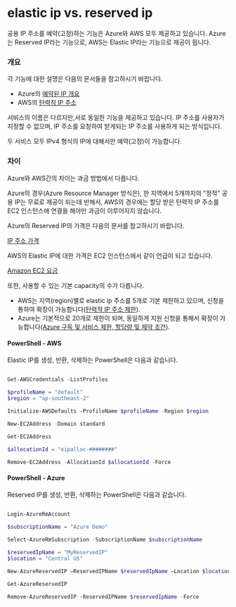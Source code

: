 # elastic ip vs. reserved ip

공용 IP 주소를 예약(고정)하는 기능은 Azure와 AWS 모두 제공하고 있습니다.
Azure는 Reserved IP라는 기능으로, AWS는 Elastic IP라는 기능으로 제공이 됩니다.

### 개요

각 기능에 대한 설명은 다음의 문서들을 참고하시기 바랍니다.

- Azure의 [예약된 IP 개요](https://azure.microsoft.com/ko-kr/documentation/articles/virtual-networks-reserved-public-ip/)
- AWS의 [탄력적 IP 주소](http://docs.aws.amazon.com/ko_kr/AWSEC2/latest/UserGuide/elastic-ip-addresses-eip.html)

서비스의 이름은 다르지만,서로 동일한 기능을 제공하고 있습니다.
IP 주소를 사용자가 지정할 수 없으며, IP 주소를 요청하여 받게되는 IP 주소를 사용하게 되는 방식입니다.

두 서비스 모두 IPv4 형식의 IP에 대해서만 예약(고정)이 가능합니다.

### 차이

Azure와 AWS간의 차이는 과금 방법에서 다릅니다.

Azure의 경우(Azure Resource Manager 방식은), 한 지역에서 5개까지의 "정적" 공용 IP는 무료로 제공이 되는데 반해서, 
AWS의 경우에는 할당 받은 탄력적 IP 주소를 EC2 인스턴스에 연결을 해야만 과금이 이루어지지 않습니다.

Azure의 Reserved IP의 가격은 다음의 문서를 참고하시기 바랍니다.

[IP 주소 가격](https://azure.microsoft.com/ko-kr/pricing/details/ip-addresses/)

AWS의 Elastic IP에 대한 가격은 EC2 인스턴스에서 같이 언급이 되고 있습니다.

[Amazon EC2 요금](https://aws.amazon.com/ko/ec2/pricing/on-demand/)

또한, 사용할 수 있는 기본 capacity의 수가 다릅니다.

- AWS는 지역(region)별로 elastic ip 주소를 5개로 기본 제한하고 있으며, 신청을 통하여 확장이 가능합니다([탄력적 IP 주소 제한](http://docs.aws.amazon.com/ko_kr/AWSEC2/latest/UserGuide/elastic-ip-addresses-eip.html#using-instance-addressing-limit)).
- Azure는 기본적으로 20개로 제한이 되며, 동일하게 지원 신청을 통해서 확장이 가능합니다([Azure 구독 및 서비스 제한, 할당량 및 제약 조건](https://azure.microsoft.com/ko-kr/documentation/articles/azure-subscription-service-limits/)).

#### PowerShell - AWS

Elastic IP를 생성, 반환, 삭제하는 PowerShell은 다음과 같습니다.

```PowerShell

Get-AWSCredentials -ListProfiles

$profileName = "default"
$region = "ap-southeast-2"

Initialize-AWSDefaults -ProfileName $profileName -Region $region

New-EC2Address -Domain standard

Get-EC2Address

$allocationId = "eipalloc-########"

Remove-EC2Address -AllocationId $allocationId -Force

```

#### PowerShell - Azure

Reserved IP를 생성, 반환, 삭제하는 PowerShell은 다음과 같습니다.

```PowerShell

Login-AzureRmAccount

$subscriptionName = "Azure Demo"

Select-AzureRmSubscription -SubscriptionName $subscriptionName

$reservedIpName = "MyReservedIP"
$location = "Central US"

New-AzureReservedIP –ReservedIPName $reservedIpName –Location $location

Get-AzureReservedIP

Remove-AzureReservedIP -ReservedIPName $reservedIpName -Force

```